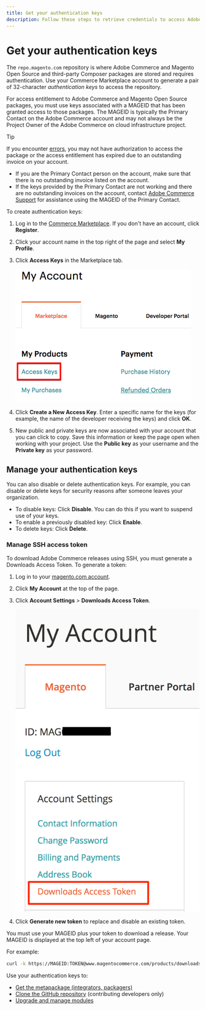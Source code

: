 ```yaml
---
title: Get your authentication keys
description: Follow these steps to retrieve credentials to access Adobe Commerce and Magento Open Source Composer packages on repo.magento.com.
---
```


# Get your authentication keys

The `repo.magento.com` repository is where Adobe Commerce and Magento Open Source and third-party Composer packages are stored and requires authentication. Use your Commerce Marketplace account to generate a pair of 32-character *authentication keys* to access the repository.

For access entitlement to Adobe Commerce and Magento Open Source packages, you must use keys associated with a MAGEID that has been granted access to those packages. The MAGEID is typically the Primary Contact on the Adobe Commerce account and may not always be the Project Owner of the Adobe Commerce on cloud infrastructure project.

>[!TIP]
>
>If you encounter [errors](https://experienceleague.adobe.com/docs/commerce-knowledge-base/kb/troubleshooting/deployment/magento-commerce-cloud-repo-could-not-be-accessed-403-forbidden-or-404-not-found-error-when-deploying.html), you may not have authorization to access the package or the access entitlement has expired due to an outstanding invoice on your account.
>
>- If you are the Primary Contact person on the account, make sure that there is no outstanding invoice listed on the account.
>- If the keys provided by the Primary Contact are not working and there are no outstanding invoices on the account, contact [Adobe Commerce Support](https://experienceleague.adobe.com/docs/commerce-knowledge-base/kb/help-center-guide/magento-help-center-user-guide.html#submit-ticket) for assistance using the MAGEID of the Primary Contact.

To create authentication keys:

1. Log in to the [Commerce Marketplace](https://marketplace.magento.com). If you don't have an account, click **Register**.
1. Click your account name in the top right of the page and select **My Profile**.

1. Click **Access Keys** in the Marketplace tab.

   ![Get your secure access keys on Commerce Marketplace](../../assets/installation/cloud_access-key.png)

1. Click **Create a New Access Key**. Enter a specific name for the keys (for example, the name of the developer receiving the keys) and click **OK**.

1. New public and private keys are now associated with your account that you can click to copy. Save this information or keep the page open when working with your project. Use the **Public key** as your username and the **Private key** as your password.

## Manage your authentication keys

You can also disable or delete authentication keys. For example, you can disable or delete keys for security reasons after someone leaves your organization.

*  To disable keys: Click **Disable**. You can do this if you want to suspend use of your keys.
*  To enable a previously disabled key: Click **Enable**.
*  To delete keys: Click **Delete**.

### Manage SSH access token

To download Adobe Commerce releases using SSH, you must generate a Downloads Access Token. To generate a token:

1. Log in to your [magento.com account](https://account.magento.com/customer/account/login).
1. Click **My Account** at the top of the page.
1. Click **Account Settings** > **Downloads Access Token**.

   ![Access your keys](../../assets/installation/connect_keys1.png)

1. Click **Generate new token** to replace and disable an existing token.

You must use your MAGEID plus your token to download a release. Your MAGEID is displayed at the top left of your account page.

For example:

```bash
curl -k https://MAGEID:TOKEN@www.magentocommerce.com/products/downloads/info/help
```

Use your authentication keys to:

*  [Get the metapackage (integrators, packagers)](../composer.md)
*  [Clone the GitHub repository](https://developer.adobe.com/commerce/contributor/guides/install/clone-repository/) (contributing developers only)
*  [Upgrade and manage modules](../../upgrade/modules/upgrade.md)
